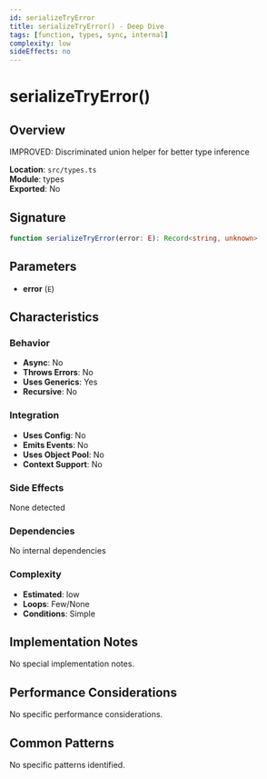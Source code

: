 ```yaml
---
id: serializeTryError
title: serializeTryError() - Deep Dive
tags: [function, types, sync, internal]
complexity: low
sideEffects: no
---
```


# serializeTryError()

## Overview
IMPROVED: Discriminated union helper for better type inference

**Location**: `src/types.ts`  
**Module**: types  
**Exported**: No  

## Signature
```typescript
function serializeTryError(error: E): Record<string, unknown>
```

## Parameters
- **error** (`E`)

## Characteristics

### Behavior
- **Async**: No
- **Throws Errors**: No
- **Uses Generics**: Yes
- **Recursive**: No

### Integration
- **Uses Config**: No
- **Emits Events**: No
- **Uses Object Pool**: No
- **Context Support**: No

### Side Effects
None detected

### Dependencies
No internal dependencies

### Complexity
- **Estimated**: low
- **Loops**: Few/None
- **Conditions**: Simple



## Implementation Notes
No special implementation notes.

## Performance Considerations
No specific performance considerations.

## Common Patterns
No specific patterns identified.
